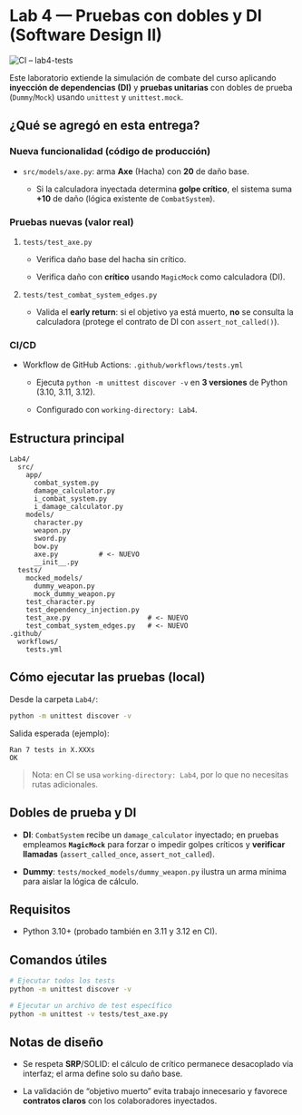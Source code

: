 # Lab 4 — Pruebas con dobles y DI (Software Design II)

![CI – lab4-tests](https://github.com/ChristopherObando/software-design-ii-2025/actions/workflows/tests.yml/badge.svg?branch=main)

Este laboratorio extiende la simulación de combate del curso aplicando **inyección de dependencias (DI)** y **pruebas unitarias** con dobles de prueba (`Dummy`/`Mock`) usando `unittest` y `unittest.mock`.

## ¿Qué se agregó en esta entrega?

### Nueva funcionalidad (código de producción)

-   `src/models/axe.py`: arma **Axe** (Hacha) con **20** de daño base.
    
    -   Si la calculadora inyectada determina **golpe crítico**, el sistema suma **+10** de daño (lógica existente de `CombatSystem`).
        

### Pruebas nuevas (valor real)

1.  `tests/test_axe.py`
    
    -   Verifica daño base del hacha sin crítico.
        
    -   Verifica daño con **crítico** usando `MagicMock` como calculadora (DI).
        
2.  `tests/test_combat_system_edges.py`
    
    -   Valida el **early return**: si el objetivo ya está muerto, **no** se consulta la calculadora (protege el contrato de DI con `assert_not_called()`).
        

### CI/CD

-   Workflow de GitHub Actions: `.github/workflows/tests.yml`
    
    -   Ejecuta `python -m unittest discover -v` en **3 versiones** de Python (3.10, 3.11, 3.12).
        
    -   Configurado con `working-directory: Lab4`.
        

## Estructura principal

```
Lab4/
  src/
    app/
      combat_system.py
      damage_calculator.py
      i_combat_system.py
      i_damage_calculator.py
    models/
      character.py
      weapon.py
      sword.py
      bow.py
      axe.py          # <- NUEVO
      __init__.py
  tests/
    mocked_models/
      dummy_weapon.py
      mock_dummy_weapon.py
    test_character.py
    test_dependency_injection.py
    test_axe.py                   # <- NUEVO
    test_combat_system_edges.py   # <- NUEVO
.github/
  workflows/
    tests.yml

```

## Cómo ejecutar las pruebas (local)

Desde la carpeta `Lab4/`:

```bash
python -m unittest discover -v

```

Salida esperada (ejemplo):

```
Ran 7 tests in X.XXXs
OK

```

> Nota: en CI se usa `working-directory: Lab4`, por lo que no necesitas rutas adicionales.

## Dobles de prueba y DI

-   **DI**: `CombatSystem` recibe un `damage_calculator` inyectado; en pruebas empleamos **`MagicMock`** para forzar o impedir golpes críticos y **verificar llamadas** (`assert_called_once`, `assert_not_called`).
    
-   **Dummy**: `tests/mocked_models/dummy_weapon.py` ilustra un arma mínima para aislar la lógica de cálculo.
    

## Requisitos

-   Python 3.10+ (probado también en 3.11 y 3.12 en CI).
    
    

## Comandos útiles

```bash
# Ejecutar todos los tests
python -m unittest discover -v

# Ejecutar un archivo de test específico
python -m unittest -v tests/test_axe.py

```

## Notas de diseño

-   Se respeta **SRP**/SOLID: el cálculo de crítico permanece desacoplado vía interfaz; el arma define solo su daño base.
    
-   La validación de “objetivo muerto” evita trabajo innecesario y favorece **contratos claros** con los colaboradores inyectados.
    
